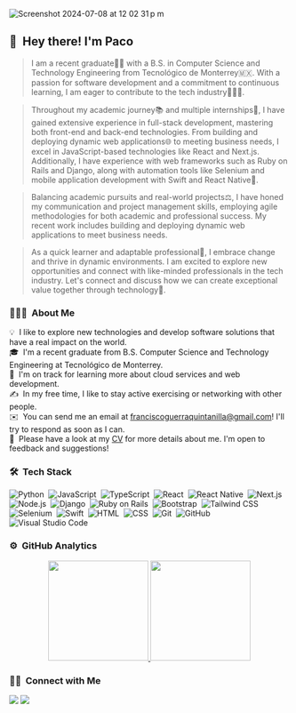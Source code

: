 ![Screenshot 2024-07-08 at 12 02 31 p m](https://github.com/pacoguerraq/pacoguerraq/assets/65269829/6e3b2590-f3ca-4914-aab9-2f4339fec7b8)

 ## 👋 &nbsp;Hey there! I'm Paco

> I am a recent graduate👨‍🎓 with a B.S. in Computer Science and Technology Engineering from Tecnológico de Monterrey🇲🇽. With a passion for software development and a commitment to continuous learning, I am eager to contribute to the tech industry👨🏽‍💻.

> Throughout my academic journey📚 and multiple internships💼, I have gained extensive experience in full-stack development, mastering both front-end and back-end technologies. From building and deploying dynamic web applications🌐 to meeting business needs, I excel in JavaScript-based technologies like React and Next.js. Additionally, I have experience with web frameworks such as Ruby on Rails and Django, along with automation tools like Selenium and mobile application development with Swift and React Native📱.

> Balancing academic pursuits and real-world projects⚖️, I have honed my communication and project management skills, employing agile methodologies for both academic and professional success. My recent work includes building and deploying dynamic web applications to meet business needs.

> As a quick learner and adaptable professional🚀, I embrace change and thrive in dynamic environments. I am excited to explore new opportunities and connect with like-minded professionals in the tech industry. Let's connect and discuss how we can create exceptional value together through technology🤝.

### 👨🏻‍💻 &nbsp;About Me

💡 &nbsp;I like to explore new technologies and develop software solutions that have a real impact on the world.\
🎓 &nbsp;I'm a recent graduate from B.S. Computer Science and Technology Engineering at Tecnológico de Monterrey.\
🌱 &nbsp;I'm on track for learning more about cloud services and web development.\
✍️ &nbsp;In my free time, I like to stay active exercising or networking with other people.\
✉️ &nbsp;You can send me an email at franciscoguerraquintanilla@gmail.com! I'll try to respond as soon as I can.\
📄 &nbsp;Please have a look at my [CV](https://drive.google.com/file/d/1y2vwxFDsIWw0mQOI8a49vRJFoC4XOyo9/view?usp=sharing) for more details about me. I'm open to feedback and suggestions!

### 🛠 &nbsp;Tech Stack

![Python](https://img.shields.io/badge/-Python-05122A?style=flat&logo=python)&nbsp;
![JavaScript](https://img.shields.io/badge/-JavaScript-05122A?style=flat&logo=javascript)&nbsp;
![TypeScript](https://img.shields.io/badge/-TypeScript-05122A?style=flat&logo=typescript)&nbsp;
![React](https://img.shields.io/badge/-React-05122A?style=flat&logo=react)&nbsp;
![React Native](https://img.shields.io/badge/-React%20Native-05122A?style=flat&logo=react)&nbsp;
![Next.js](https://img.shields.io/badge/-Next.js-05122A?style=flat&logo=next.js)&nbsp;
![Node.js](https://img.shields.io/badge/-Node.js-05122A?style=flat&logo=node.js)&nbsp;
![Django](https://img.shields.io/badge/-Django-05122A?style=flat&logo=django&logoColor=092E20)&nbsp;
![Ruby on Rails](https://img.shields.io/badge/-Ruby%20on%20Rails-05122A?style=flat&logo=ruby-on-rails)&nbsp;
![Bootstrap](https://img.shields.io/badge/-Bootstrap-05122A?style=flat&logo=bootstrap&logoColor=563D7C)&nbsp;
![Tailwind CSS](https://img.shields.io/badge/-Tailwind%20CSS-05122A?style=flat&logo=tailwind-css)&nbsp;
![Selenium](https://img.shields.io/badge/-Selenium-05122A?style=flat&logo=selenium)&nbsp;
![Swift](https://img.shields.io/badge/-Swift-05122A?style=flat&logo=swift)&nbsp;
![HTML](https://img.shields.io/badge/-HTML-05122A?style=flat&logo=HTML5)&nbsp;
![CSS](https://img.shields.io/badge/-CSS-05122A?style=flat&logo=CSS3&logoColor=1572B6)&nbsp;
![Git](https://img.shields.io/badge/-Git-05122A?style=flat&logo=git)&nbsp;
![GitHub](https://img.shields.io/badge/-GitHub-05122A?style=flat&logo=github)&nbsp;
![Visual Studio Code](https://img.shields.io/badge/-Visual%20Studio%20Code-05122A?style=flat&logo=visual-studio-code&logoColor=007ACC)&nbsp;

### ⚙️ &nbsp;GitHub Analytics

<p align="center">
<a href="https://github.com/pacoguerraq">
  <img height="180em" src="https://github-readme-stats-eight-theta.vercel.app/api?username=pacoguerraq&show_icons=true&theme=algolia&include_all_commits=true&count_private=true"/>
  <img height="180em" src="https://github-readme-stats-eight-theta.vercel.app/api/top-langs/?username=pacoguerraq&layout=compact&langs_count=8&theme=algolia"/>
</a>
</p>

### 🤝🏻 &nbsp;Connect with Me

<p align="left">
<a href="https://www.linkedin.com/in/franciscoguerraquintanilla" target="_blank"><img src="https://img.shields.io/badge/-franciscoguerraquintanilla-0077B5?style=flat&logo=Linkedin&logoColor=white"/></a>
<a href="mailto:franciscoguerraquintanilla@gmail.com"><img src="https://img.shields.io/badge/-franciscoguerraquintanilla@gmail.com-D14836?style=flat&logo=Gmail&logoColor=white"/></a>
<!-- <a href="https://instagram.com/adityavs_"><img src="https://img.shields.io/badge/-@adityavs__-E4405F?style=flat&logo=Instagram&logoColor=white"/></a> -->
<!-- <a href="https://facebook.com/AVS1508"><img src="https://img.shields.io/badge/-@AVS1508-1877F2?style=flat&logo=Facebook&logoColor=white"/></a> -->
</p>
